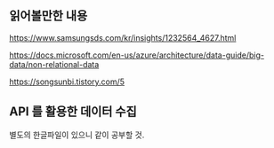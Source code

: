 ## 읽어볼만한 내용

https://www.samsungsds.com/kr/insights/1232564_4627.html

https://docs.microsoft.com/en-us/azure/architecture/data-guide/big-data/non-relational-data

https://songsunbi.tistory.com/5



## API 를 활용한 데이터 수집

별도의 한글파일이 있으니 같이 공부할 것.

